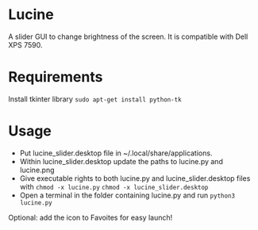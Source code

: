 # Lucine
A slider GUI to change brightness of the screen. It is compatible with Dell XPS 7590.

# Requirements
Install tkinter library
`sudo apt-get install python-tk`

# Usage
- Put lucine_slider.desktop file in ~/.local/share/applications.
- Within lucine_slider.desktop update the paths to lucine.py and lucine.png
- Give executable rights to both lucine.py and lucine_slider.desktop files with
  `chmod -x lucine.py` `chmod -x lucine_slider.desktop`
- Open a terminal in the folder containing lucine.py and run `python3 lucine.py`

Optional: add the icon to Favoites for easy launch!
